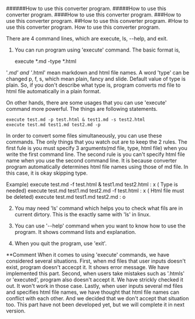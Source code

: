 ######How to use this converter program.
#####How to use this converter program.
####How to use this converter program.
###How to use this converter program.
##How to use this converter program.
#How to use this converter program.
How to use this converter program.

There are 4 command lines, which are execute, ls, --help, and exit.

1. You can run program using 'execute' command. The basic format is, 

	 execute *.md -type *.html

'*.md' and '*.html' mean markdown and html file names. A word 'type' can be changed p, f, s, which mean plain, fancy and slide.
Default value of type is plain. So, if you don't describe what type is, program converts md file to html file automatically in a plain format.

On other hands, there are some usages that you can use 'execute' command more powerful. The things are following statements.

	execute test.md -p test.html & test1.md -s test2.html
	execute test.md test1.md test2.md -p

In order to convert some files simultaneously, you can use these commands. The only things that you watch out are to keep the 2 rules.
The first fule is you must specify 3 arguments(md file, type, html file) when you write the first command line. The second rule is
you can't specify html file name when you use the second command line. It is because converter program automatically determines html
file names using those of md file. In this case, it is okay skipping type. 

Example)
execute test.md -f test.html & test1.md test2.html    :  x   ( Type is needed)
execute test.md test1.md test2.md -f test.html        :  x   ( Html file must be deleted)
execute test.md test1.md test2.md                     :  o   

2. You may need 'ls' command which helps you to check what fils are in current dirtory. This is the exactly same with 'ls' in linux.

3. You can use '--help' command when you want to know how to use the program. It shows command lists and explanation. 

4. When you quit the program, use 'exit'.


**Comment
When it comes to using 'execute' commands, we have considered several situations. First, when md files that user inputs doesn't exist,
program doesn't accecpt it. It shows error message. We have implemented this part. Second, when users take mistakes such as '.htmls' or
'executed', program also doesn't accept it. We have strickly checked it out. It won't work in those case. Lastly, when user inputs several 
md files and specifies html file names, we have thought that html file names can conflict with each other. And we decided that we don't 
accept that situation too. This part have not been developed yet, but we will complete it in next version. 
